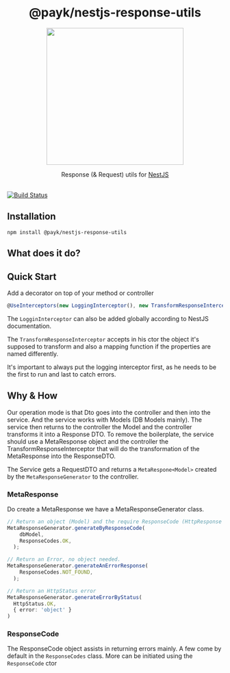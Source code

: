 <h1 align="center">
@payk/nestjs-response-utils
</h1>
<p align="center">
  <a href="http://nestjs.com"><img src="https://nestjs.com/img/logo_text.svg" width="320" /></a>
</p>

<p align="center">
  Response (& Request) utils for <a href="https://github.com/nestjs/nest">NestJS</a>
  <br /><br />

  [![Build Status](https://dev.azure.com/payk/PayK%20Public/_apis/build/status/pay-k.nestjs-response-utils?branchName=master)](https://dev.azure.com/payk/PayK%20Public/_build/latest?definitionId=12&branchName=master)

## Installation
```
npm install @payk/nestjs-response-utils
```


## What does it do?

## Quick Start
Add a decorator on top of your method or controller
```ts
@UseInterceptors(new LoggingInterceptor(), new TransformResponseInterceptor(ResponseKYCDto))
```

The `LogginInterceptor` can also be added globally according to NestJS documentation.

The `TransformResponseInterceptor` accepts in his ctor the object it's supposed to transform and also a mapping function if the properties are named differently.
<aside class="warning">
It's important to always put the logging interceptor first, as he needs to be the first to run and last to catch errors.
</aside>

## Why & How
Our operation mode is that Dto goes into the controller and then into the service. And the service works with Models (DB Models mainly). The service then returns to the controller the Model and the controller transforms it into a Response DTO. To remove the boilerplate, the service should use a MetaResponse object and the controller the TransformResponseInterceptor that will do the transformation of the MetaResponse<Model> into the ResponseDTO.

The Service gets a RequestDTO and returns a `MetaRespone<Model>` created by the `MetaResponseGenerator` to the controller.

### MetaResponse
Do create a MetaResponse we have a MetaResponseGenerator class.
```ts
// Return an object (Model) and the require ResponseCode (HttpResponse normally)
MetaResponseGenerator.generateByResponseCode(
    dbModel,
    ResponseCodes.OK,
  );

// Return an Error, no object needed.
MetaResponseGenerator.generateAnErrorResponse(
    ResponseCodes.NOT_FOUND,
  );

// Return an HttpStatus error
MetaResponseGenerator.generateErrorByStatus(
  HttpStatus.OK,
  { error: 'object' }
)
```

### ResponseCode
The ResponseCode object assists in returning errors mainly. A few come by default in the `ResponseCodes` class. More can be initiated using the `ResponseCode` ctor